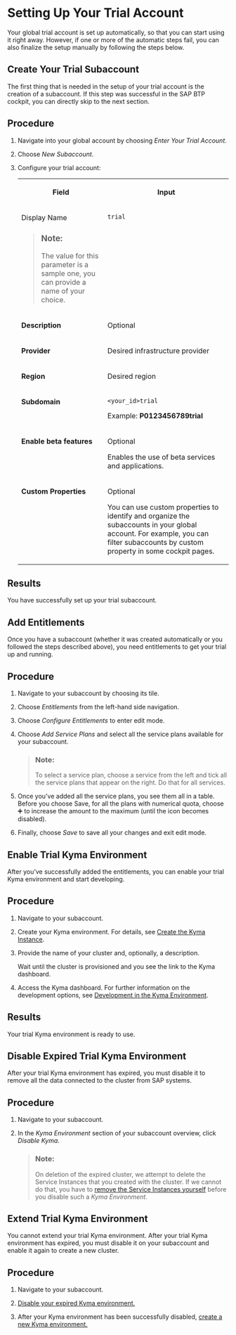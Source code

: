 

<link rel="stylesheet" type="text/css" href="../css/sap-icons.css"/>

# Setting Up Your Trial Account

Your global trial account is set up automatically, so that you can start using it right away. However, if one or more of the automatic steps fail, you can also finalize the setup manually by following the steps below.





## Create Your Trial Subaccount

The first thing that is needed in the setup of your trial account is the creation of a subaccount. If this step was successful in the SAP BTP cockpit, you can directly skip to the next section.





## Procedure

1.  Navigate into your global account by choosing *Enter Your Trial Account*.

2.  Choose *New Subaccount*.

3.  Configure your trial account:


    <table>
    <tr>
    <th valign="top">

    Field
    
    </th>
    <th valign="top">

    Input
    
    </th>
    </tr>
    <tr>
    <td valign="top">
    
    Display Name

    > ### Note:  
    > The value for this parameter is a sample one, you can provide a name of your choice.


    
    </td>
    <td valign="top">
    
    `trial`
    
    </td>
    </tr>
    <tr>
    <td valign="top">
    
    **Description**
    
    </td>
    <td valign="top">
    
    Optional
    
    </td>
    </tr>
    <tr>
    <td valign="top">
    
    **Provider**
    
    </td>
    <td valign="top">
    
    Desired infrastructure provider
    
    </td>
    </tr>
    <tr>
    <td valign="top">
    
    **Region**
    
    </td>
    <td valign="top">
    
    Desired region
    
    </td>
    </tr>
    <tr>
    <td valign="top">
    
    **Subdomain**
    
    </td>
    <td valign="top">
    
    `<your_id>trial`

    Example: **P0123456789trial**
    
    </td>
    </tr>
    <tr>
    <td valign="top">
    
    **Enable beta features**
    
    </td>
    <td valign="top">
    
    Optional

    Enables the use of beta services and applications.
    
    </td>
    </tr>
    <tr>
    <td valign="top">
    
    **Custom Properties**
    
    </td>
    <td valign="top">
    
    Optional

    You can use custom properties to identify and organize the subaccounts in your global account. For example, you can filter subaccounts by custom property in some cockpit pages.
    
    </td>
    </tr>
    </table>
    





## Results

You have successfully set up your trial subaccount.





## Add Entitlements

Once you have a subaccount \(whether it was created automatically or you followed the steps described above\), you need entitlements to get your trial up and running.





## Procedure

1.  Navigate to your subaccount by choosing its tile.

2.  Choose *Entitlements* from the left-hand side navigation.

3.  Choose *Configure Entitlements* to enter edit mode.

4.  Choose *Add Service Plans* and select all the service plans available for your subaccount.

    > ### Note:  
    > To select a service plan, choose a service from the left and tick all the service plans that appear on the right. Do that for all services.

5.  Once you've added all the service plans, you see them all in a table. Before you choose Save, for all the plans with numerical quota, choose :heavy_plus_sign: to increase the amount to the maximum \(until the icon becomes disabled\).

6.  Finally, choose *Save* to save all your changes and exit edit mode.






## Enable Trial Kyma Environment

After you’ve successfully added the entitlements, you can enable your trial Kyma environment and start developing.



## Procedure

1.  Navigate to your subaccount.

2.  Create your Kyma environment. For details, see [Create the Kyma Instance](create-the-kyma-instance-09dd313.md).

3.  Provide the name of your cluster and, optionally, a description.

    Wait until the cluster is provisioned and you see the link to the Kyma dashboard.

4.  Access the Kyma dashboard. For further information on the development options, see [Development in the Kyma Environment](development-in-the-kyma-environment-606ec61.md).






## Results

Your trial Kyma environment is ready to use.





## Disable Expired Trial Kyma Environment

After your trial Kyma environment has expired, you must disable it to remove all the data connected to the cluster from SAP systems.



## Procedure

1.  Navigate to your subaccount.

2.  In the *Kyma Environment* section of your subaccount overview, click *Disable Kyma*.

    > ### Note:  
    > On deletion of the expired cluster, we attempt to delete the Service Instances that you created with the cluster. If we cannot do that, you have to [remove the Service Instances yourself](https://help.sap.com/docs/SERVICEMANAGEMENT/09cc82baadc542a688176dce601398de/99016f83ce8e4d049316b61b5cadf1fc.html) before you disable such a *Kyma Environment*.






## Extend Trial Kyma Environment

You cannot extend your trial Kyma environment. After your trial Kyma environment has expired, you must disable it on your subaccount and enable it again to create a new cluster.



## Procedure

1.  Navigate to your subaccount.

2.  [Disable your expired Kyma environment.](setting-up-your-trial-account-57074a0.md#loiod022bb1dde7d499685ee6ef3ab825680)

3.  After your Kyma environment has been successfully disabled, [create a new Kyma environment.](setting-up-your-trial-account-57074a0.md#loio6313afa84b8940f7963ceec0bb236780) 


